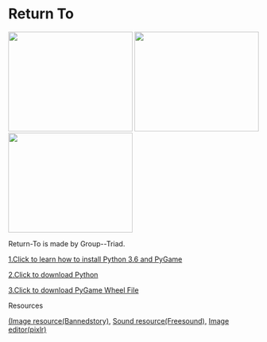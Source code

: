 # Return To
<img src ="https://github.com/FangfangLyu/Return-To/blob/master/Game%20Plan/Capture.JPG" width = "250" height = "200">             <img src = "https://github.com/FangfangLyu/Return-To/blob/master/Game%20Plan/Capture%202.JPG" width = "250" height = "200">            <img src = "https://github.com/FangfangLyu/Return-To/blob/master/Game%20Plan/Capture%203.JPG" width = "250" height = "200">
<p>Return-To is made by Group--Triad.</p>

<a href = "https://youtu.be/_GikMdhAhv0">1.Click to learn how to install Python 3.6 and PyGame
</a>

<a href = "https://www.python.org/downloads/">2.Click to download Python
</a>

<a href = "http://www.lfd.uci.edu/~gohlke/pythonlibs/#pygame"> 3.Click to download PyGame Wheel File
</a>

<p>Resources</p><a href = "http://www.maplesimulator.com/programs/bannedstory"> (Image resource(Bannedstory),</a>
<a href = "http://www.freesound.org/">Sound resource(Freesound),</a>
<a href = "https://pixlr.com/">Image editor(pixlr)</a>
